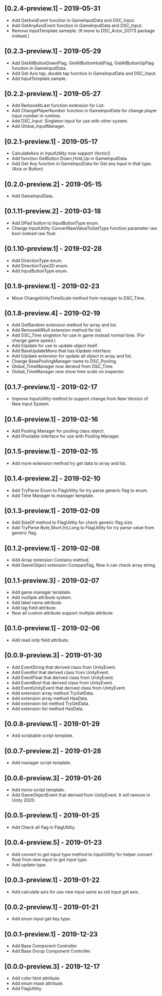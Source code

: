 ## [0.2.4-preview.1] - 2019-05-31
- Add GetAxisEvent function in GameInputData and DSC_Input.
- Add GetAnyAxisEvent function in GameInputData and DSC_Input.
- Remove InputTemplate sameple. (It move to DSC_Actor_DOTS package instead.)

## [0.2.3-preview.1] - 2019-05-29
- Add GetAllButtonDownFlag, GetAllButtonHoldFlag, GetAllButtonUpFlag function in GameInputData.
- Add Get Axis tap, double tap function in GameInputData and DSC_Input.
- Add InputTemplate sample.

## [0.2.2-preview.1] - 2019-05-27
- Add RemoveAtLast function extension for List.
- Add ChangePlayerNumber function in GameInputData for change player input number in runtime.
- Add DSC_Input. Singleton input for use with other system.
- Add Global_InputManager.

## [0.2.1-preview.1] - 2019-05-17
- CalculateAxis in InputUtility now support Vector2.
- Add function GetButton Down,Hold,Up in GameInputData.
- Add Get Any function in GameInputData for Get any input in that type. (Axis or Button)

## [0.2.0-preview.2] - 2019-05-15
- Add GameInputData.

## [0.1.11-preview.2] - 2019-03-18
- Add DPad button to InputButtonType enum.
- Change InputUtility ConvertRawValueToGetType function parameter raw bool instead raw float.

## [0.1.10-preview.1] - 2019-02-28
- Add DirectionType enum.
- Add DirectionType2D enum.
- Add InputButtonType enum.

## [0.1.9-preview.1] - 2019-02-23
- Move ChangeUnityTimeScale method from manager to DSC_Time.

## [0.1.8-preview.4] - 2019-02-19
- Add GetRandom extension method for array and list.
- Add RemoveAllNull extension method for list.
- Add DSC_Time singleton for use in game instead normal time. (For change game speed.)
- Add IUpdate for use to update object itself.
- Add BaseUpdateMono that has IUpdate interface.
- Add IUpdate extension for update all object in array and list.
- Change BasePoolingManager name to DSC_Pooling.
- Global_TimeManager now derievd from DSC_Time.
- Global_TimeManager now show time scale on inspector.

## [0.1.7-preview.1] - 2019-02-17
- Improve InputUtility method to support change from New Version of New Input System.

## [0.1.6-preview.1] - 2019-02-16
- Add Pooling Manager for pooling class object.
- Add IPoolable interface for use with Pooling Manager.

## [0.1.5-preview.1] - 2019-02-15
- Add more extension method try get data to array and list.

## [0.1.4-preview.2] - 2019-02-10
- Add TryParse Enum to FlagUtility for try parse generic flag to enum.
- Add Time Manager to manager template.

## [0.1.3-preview.1] - 2019-02-09
- Add SizeOf method to FlagUtility for check generic flag size.
- Add TryParse Byte,Short,Int,Long to FlagUtility for try parse value from generic flag.

## [0.1.2-preview.1] - 2019-02-08
- Add Array extension Contains method.
- Add GameObject extension CompareTag, Now it can check array string.

## [0.1.1-preview.3] - 2019-02-07
- Add game manager template.
- Add multiple attribute system.
- Add label name attribute.
- Add tag field attribute.
- Now all custom attribute support multiple attribute.

## [0.1.0-preview.1] - 2019-02-06
- Add read only field attribute.

## [0.0.9-preview.3] - 2019-01-30
- Add EventString that derived class from UnityEvent<string>.
- Add EventInt that derived class from UnityEvent<int>.
- Add EventFloat that derived class from UnityEvent<float>.
- Add EventBool that derived class from UnityEvent<bool>.
- Add EventUnityEvent that derived class from UnityEvent<UnityEvent>.
- Add extension array method TryGetData.
- Add extension array method HasData.
- Add extension list method TryGetData.
- Add extension list method HasData.

## [0.0.8-preview.1] - 2019-01-29
- Add scriptable script template.

## [0.0.7-preview.2] - 2019-01-28
- Add manager script template.

## [0.0.6-preview.3] - 2019-01-26
- Add mono script template.
- Add GameObjectEvent that derived from UnityEvent<GameObject>. It will remove in Unity 2020.

## [0.0.5-preview.1] - 2019-01-25
- Add Check all flag in FlagUtility.

## [0.0.4-preview.5] - 2019-01-23
- Add convert to get input type method to InputUtility for helper convert float from new input to get input type.
- Add update type.

## [0.0.3-preview.1] - 2019-01-22
- Add calculate axis for use new input same as old input get axis.

## [0.0.2-preview.1] - 2019-01-21
- Add enum input get key type.

## [0.0.1-preview.1] - 2019-12-23
- Add Base Component Controller.
- Add Base Group Component Controller.

## [0.0.0-preview.3] - 2019-12-17
- Add color html attribute.
- Add enum mask attribute.
- Add FlagUtility.